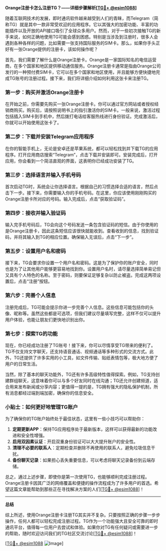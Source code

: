 **Orange注册卡怎么注册TG？——详细步骤解析[[TG💪+ @esim1088](https://t.me/s/esim1088)]**

随着互联网技术的发展，即时通讯软件越来越受到人们的青睐，而Telegram（简称TG）就是其中一款非常受欢迎的应用程序。它以其强大的加密功能、丰富的功能插件以及开放的API接口吸引了全球众多用户。然而，对于一些初次接触TG的新手来说，如何正确地使用TG可能会感到困惑。特别是当涉及到注册时，很多人会遇到各种各样的问题，比如需要一张支持国际服务的SIM卡。那么，如果你手头正好有一张Orange提供的注册卡，该如何操作呢？

首先，我们需要了解什么是Orange注册卡。Orange是一家国际知名的电信运营商，在多个国家和地区提供移动通信服务。Orange注册卡通常是指由Orange公司发行的一种预付费SIM卡，它可以在多个国家和地区使用，并且能够方便快捷地完成TG账号的注册过程。接下来，我们将详细介绍如何利用这张卡来注册TG。

### 第一步：购买并激活Orange注册卡

在开始之前，你需要先购买一张Orange注册卡。你可以通过官方网站或者授权经销商购买。购买后，请按照说明书上的指引激活你的SIM卡。一般来说，激活过程包括插入SIM卡到手机中，然后拨打电话给客服热线进行身份验证。完成激活后，你就可以开始使用这张卡了。

### 第二步：下载并安装Telegram应用程序

在你的智能手机上，无论是安卓还是苹果系统，都可以轻松找到并下载TG的应用程序。打开应用商店搜索“Telegram”，点击下载并安装即可。安装完成后，打开应用，你会看到一个简洁直观的界面，这表明你已经成功安装了TG。

### 第三步：选择语言并输入手机号码

首次启动TG时，系统会让你选择语言。根据自己的习惯选择合适的语言，然后点击下一步。接下来，你需要输入你的手机号码。在这里，你应该使用刚刚购买的Orange注册卡所对应的号码。输入完成后，点击“获取验证码”。

### 第四步：接收并输入验证码

输入完手机号码后，TG会向这个号码发送一条包含验证码的短信。由于你使用的是Orange注册卡，因此这条短信应该很快就能收到。查看收到的信息，找到验证码，并将其输入到TG的相应位置。确保输入无误后，点击“下一步”。

### 第五步：设置用户名和密码

接下来，TG会要求你设置一个用户名和密码。这是为了保护你的账户安全，同时也是为了让其他用户能够更容易地找到你。设置用户名时，请尽量选择简单易记但又具有个人特色的名称。至于密码，则要保证足够复杂以防止被盗。完成这两项设置后，点击“注册”按钮。

### 第六步：完善个人信息

注册完成后，TG可能会提示你进一步完善个人信息。这些信息可能包括你的头像、昵称等。虽然这些都是可选项，但我们建议尽量填写完整，这样不仅可以提升用户体验，也能让朋友们更快地识别出你。

### 第七步：探索TG的功能

现在，你已经成功注册了TG账号！接下来，你可以尽情享受TG带来的便利了。TG不仅支持文字聊天，还支持语音通话、视频通话等多种形式的交流方式。此外，TG还提供了许多实用的小工具，如文件传输、贴纸表情包等，极大地方便了用户的日常生活。

当然，除了基本的聊天功能外，TG还有许多高级特性值得探索。例如，TG支持创建群组聊天，这意味着你可以与多个好友同时在线沟通；TG还允许创建频道，适合用来发布新闻或分享内容；更值得一提的是，TG拥有强大的隐私保护机制，所有消息都经过端到端加密，确保你的信息安全。

### 小贴士：如何更好地管理TG账户

为了确保你的TG账户始终处于最佳状态，这里有一些小技巧可以帮助你：

1. **定期更新APP**：保持TG应用程序处于最新版本，这样可以获得最新的功能改进和安全性增强。
2. **启用双因素认证**：开启双重身份验证可以大大提升账户的安全性。
3. **清理不必要的联系人**：定期检查并删除不再使用的联系人，避免垃圾信息干扰。
4. **备份聊天记录**：如果担心丢失重要信息，可以考虑将聊天记录备份到云端存储。

总之，通过上述步骤，即使你是第一次使用TG，也能够顺利完成注册过程。Orange注册卡因其广泛的网络覆盖和便捷的操作流程成为了许多用户的首选。希望这篇文章能帮助到那些正在寻找解决方案的人们[[TG💪+ @esim1088](https://t.me/s/esim1088)]！

---

**总结**

综上所述，使用Orange注册卡注册TG其实并不复杂。只要按照正确的步骤一步步操作，任何人都可以轻松完成注册过程。TG作为一个功能强大且安全可靠的即时通讯平台，值得每一位用户去尝试和体验。如果你对TG有任何疑问或需要进一步的帮助，随时欢迎访问我们的TG社区交流讨论[[TG💪+ @esim1088](https://t.me/s/esim1088)]！

[[TG💪+ @esim1088](https://t.me/s/esim1088) ![Image](https://i.postimg.cc/4NQfJmqS/Snipaste-2025-05-13-00-14-12.png)]